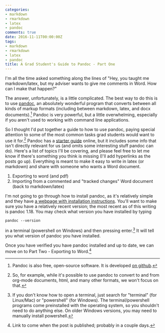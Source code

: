 ```yaml
---
categories:
- markdown
- rmarkdown
- latex
- pandoc
comments: true
date: 2016-11-11T00:00:00Z
tags:
- markdown
- rmarkdown
- latex
- pandoc
title: A Grad Student's Guide to Pandoc - Part One
---
```


I'm all the time asked something along the lines of "Hey, you taught me markdown/latex, but my adviser wants to give me comments in Word. How can I make that happen?" 

The answer, unfortunately, is a little complicated. The best way to do this is to use [pandoc](http://pandoc.org/), an absolutely wonderful program that converts between all kinds of markup formats (including between markdown, latex, and docx documents).[^2] Pandoc is very powerful, but a little overwhelming, especially if you aren't used to working with command line applications.

So I thought I'd put together a guide to how to use pandoc, paying special attention to some of the most common tasks grad students would want to use it for.[^3] Pandoc has a [starter guide](http://pandoc.org/getting-started.html) online, but it includes some info that isn't directly relevant for us (and omits some interesting stuff pandoc can do). Here's a list of topics I'll be covering, and please feel free to let me know if there's something you think is missing (I'll add hyperlinks as the posts go up). Everything is meant to make it easy to write in latex (or markdown) and share with someone who wants a Word document.

1. Exporting to word (and pdf)
2. Importing from a commented and "tracked changes" Word document (back to markdown/latex)

I'm not going to go through how to install pandoc, as it's relatively simple and they have [a webpage with installation instructions](http://pandoc.org/installing.html). You'll want to make sure you have a relatively recent version; the most recent as of this writing is pandoc 1.18. You may check what version you have installed by typing 

```
pandoc --version
```

in a terminal (powershell on Windows) and then pressing enter.[^1] It will tell you what version of pandoc you have installed. 

Once you have verified you have pandoc installed and up to date, we can move on to Part Two - Exporting to Word.[^4]

[^1]: If you don't know how to open a terminal, just search for "terminal" (for Linux/Mac) or "powershell" (for Windows). The terminal/powershell programs come preinstalled with the operating system, so you shouldn't need to do anything else. On older Windows versions, you may need to manually install powershell.

[^2]: Pandoc is also free, open-source software. It is developed [on github](https://github.com/jgm/pandoc).

[^3]: So, for example, while it's possible to use pandoc to convert to and from org-mode documents, html, and many other formats, we won't focus on that. 

[^4]: Link to come when the post is published; probably in a couple days.
